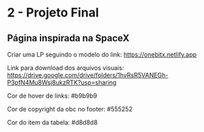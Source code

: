 # 2 - Projeto Final

## Página inspirada na SpaceX

Criar uma LP seguindo o modelo do link: https://onebitx.netlify.app

​Link para download dos arquivos visuais: https://drive.google.com/drive/folders/1hvRsR5VANEGh-P3pfN4Mu8Wsj8ukzRTK?usp=sharing

Cor de hover de links: #b9b9b9

Cor de copyright da obc no footer: #555252

Cor do item da tabela: #d8d8d8